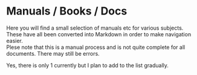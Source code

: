# Manuals / Books / Docs

Here you will find a small selection of manuals etc for various subjects.  
These have all been converted into Markdown in order to make navigation easier.  
Plese note that this is a manual process and is not quite complete for all documents. There may still be errors.

Yes, there is only 1 currently but I plan to add to the list gradually.


